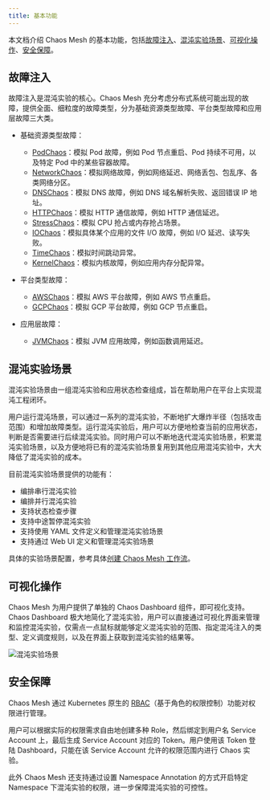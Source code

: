 ```yaml
---
title: 基本功能
---
```


本文档介绍 Chaos Mesh 的基本功能，包括[故障注入](#故障注入)、[混沌实验场景](#混沌实验场景)、[可视化操作](#可视化操作)、[安全保障](#安全保障)。

## 故障注入

故障注入是混沌实验的核心。Chaos Mesh 充分考虑分布式系统可能出现的故障，提供全面、细粒度的故障类型，分为基础资源类型故障、平台类型故障和应用层故障三大类。

- 基础资源类型故障：

  - [PodChaos](simulate-pod-chaos-on-kubernetes.md)：模拟 Pod 故障，例如 Pod 节点重启、Pod 持续不可用，以及特定 Pod 中的某些容器故障。
  - [NetworkChaos](simulate-network-chaos-on-kubernetes.md)：模拟网络故障，例如网络延迟、网络丢包、包乱序、各类网络分区。
  - [DNSChaos](simulate-dns-chaos-on-kubernetes.md)：模拟 DNS 故障，例如 DNS 域名解析失败、返回错误 IP 地址。
  - [HTTPChaos](simulate-http-chaos-on-kubernetes.md)：模拟 HTTP 通信故障，例如 HTTP 通信延迟。
  - [StressChaos](simulate-heavy-stress-on-kubernetes.md)：模拟 CPU 抢占或内存抢占场景。
  - [IOChaos](simulate-io-chaos-on-kubernetes.md)：模拟具体某个应用的文件 I/O 故障，例如 I/O 延迟、读写失败。
  - [TimeChaos](simulate-time-chaos-on-kubernetes.md)：模拟时间跳动异常。
  - [KernelChaos](simulate-kernel-chaos-on-kubernetes.md)：模拟内核故障，例如应用内存分配异常。
- 平台类型故障：

  - [AWSChaos](simulate-aws-chaos.md)：模拟 AWS 平台故障，例如 AWS 节点重启。
  - [GCPChaos](simulate-gcp-chaos.md)：模拟 GCP 平台故障，例如 GCP 节点重启。
- 应用层故障：

  - [JVMChaos](simulate-jvm-application-chaos.md)：模拟 JVM 应用故障，例如函数调用延迟。

## 混沌实验场景

混沌实验场景由一组混沌实验和应用状态检查组成，旨在帮助用户在平台上实现混沌工程闭环。

用户运行混沌场景，可以通过一系列的混沌实验，不断地扩大爆炸半径（包括攻击范围）和增加故障类型。运行混沌实验后，用户可以方便地检查当前的应用状态，判断是否需要进行后续混沌实验。同时用户可以不断地迭代混沌实验场景，积累混沌实验场景，以及方便地将已有的混沌实验场景复用到其他应用混沌实验中，大大降低了混沌实验的成本。

目前混沌实验场景提供的功能有：

- 编排串行混沌实验
- 编排并行混沌实验
- 支持状态检查步骤
- 支持中途暂停混沌实验
- 支持使用 YAML 文件定义和管理混沌实验场景
- 支持通过 Web UI 定义和管理混沌实验场景

具体的实验场景配置，参考具体[创建 Chaos Mesh 工作流](create-chaos-mesh-workflow.md)。

## 可视化操作

Chaos Mesh 为用户提供了单独的 Chaos Dashboard 组件，即可视化支持。Chaos Dashboard 极大地简化了混沌实验，用户可以直接通过可视化界面来管理和监控混沌实验，仅需点一点鼠标就能够定义混沌实验的范围、指定混沌注入的类型、定义调度规则，以及在界面上获取到混沌实验的结果等。

![混沌实验场景](img/dashboard-overview.png)

## 安全保障

Chaos Mesh 通过 Kubernetes 原生的 [RBAC](https://kubernetes.io/docs/reference/access-authn-authz/rbac/)（基于角色的权限控制）功能对权限进行管理。

用户可以根据实际的权限需求自由地创建多种 Role，然后绑定到用户名 Service Account 上，最后生成 Service Account 对应的 Token。用户使用该 Token 登陆 Dashboard，只能在该 Service Account 允许的权限范围内进行 Chaos 实验。

此外 Chaos Mesh 还支持通过设置 Namespace Annotation 的方式开启特定 Namespace 下混沌实验的权限，进一步保障混沌实验的可控性。
